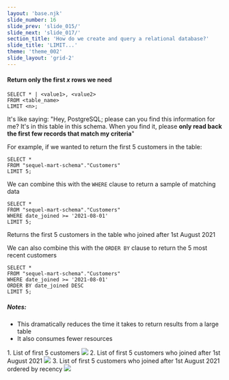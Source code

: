 ```yaml
---
layout: 'base.njk'
slide_number: 16
slide_prev: 'slide_015/'
slide_next: 'slide_017/'
section_title: 'How do we create and query a relational database?'
slide_title: 'LIMIT...'
theme: 'theme_002'
slide_layout: 'grid-2'
---
```


<section class="slide__text">

#### Return only the first *x* rows we need

```
SELECT * | <value1>, <value2>
FROM <table_name>
LIMIT <n>;
```

It's like saying: <span> "Hey, PostgreSQL; please can you find this information for me?  It's in this table in this schema.  When you find it, please **only read back the first few records that match my criteria**" </span>

For example, if we wanted to return the first 5 customers in the table:
```
SELECT *
FROM "sequel-mart-schema"."Customers"
LIMIT 5;
```

We can combine this with the `WHERE` clause to return a sample of matching data
```
SELECT *
FROM "sequel-mart-schema"."Customers"
WHERE date_joined >= '2021-08-01'
LIMIT 5;
```
Returns the first 5 customers in the table who joined after 1st August 2021


We can also combine this with the `ORDER BY` clause to return the 5 most recent customers
```
SELECT *
FROM "sequel-mart-schema"."Customers"
WHERE date_joined >= '2021-08-01'
ORDER BY date_joined DESC
LIMIT 5;
```

##### Notes:
- This dramatically reduces the time it takes to return results from a large table
- It also consumes fewer resources



</section>


<section class="slide__images">
    <caption>1. List of first 5 customers</caption>
    <img src="{{ '../../images/002_LIMIT_Customers_5.png' | url }}" />
    <caption>2. List of first 5 customers who joined after 1st August 2021</caption>
    <img src="{{ '../../images/002_LIMIT_Customers_5_Date_Joined.png' | url }}" />
    <caption>3. List of first 5 customers who joined after 1st August 2021 ordered by recency</caption>
    <img src="{{ '../../images/002_LIMIT_Customers_5_Date_Joined_DESC.png' | url }}" />

</section>
